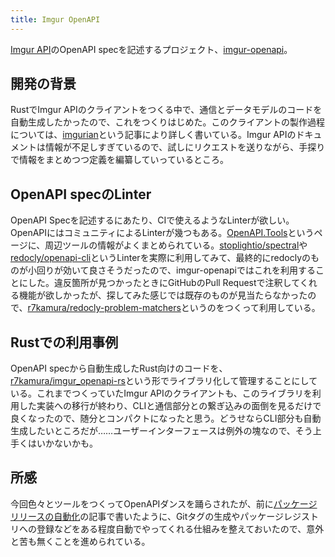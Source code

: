 ```yaml
---
title: Imgur OpenAPI
---
```


[Imgur API](https://apidocs.imgur.com/)のOpenAPI specを記述するプロジェクト、[imgur-openapi](https://github.com/r7kamura/imgur-openapi)。

## 開発の背景

RustでImgur APIのクライアントをつくる中で、通信とデータモデルのコードを自動生成したかったので、これをつくりはじめた。このクライアントの製作過程については、[imgurian](/articles/2021-11-11-imguria)という記事により詳しく書いている。Imgur APIのドキュメントは情報が不足しすぎているので、試しにリクエストを送りながら、手探りで情報をまとめつつ定義を編纂していっているところ。

## OpenAPI specのLinter

OpenAPI Specを記述するにあたり、CIで使えるようなLinterが欲しい。OpenAPIにはコミュニティによるLinterが幾つもある。[OpenAPI.Tools](https://openapi.tools/)というページに、周辺ツールの情報がよくまとめられている。[stoplightio/spectral](https://github.com/stoplightio/spectral)や[redocly/openapi-cli](https://github.com/Redocly/openapi-cli)というLinterを実際に利用してみて、最終的にredoclyのものが小回りが効いて良さそうだったので、imgur-openapiではこれを利用することにした。違反箇所が見つかったときにGitHubのPull Requestで注釈してくれる機能が欲しかったが、探してみた感じでは既存のものが見当たらなかったので、[r7kamura/redocly-problem-matchers](https://github.com/r7kamura/redocly-problem-matchers)というのをつくって利用している。

## Rustでの利用事例

OpenAPI specから自動生成したRust向けのコードを、[r7kamura/imgur_openapi-rs](https://github.com/r7kamura/imgur_openapi-rs)という形でライブラリ化して管理することにしている。これまでつくっていたImgur APIのクライアントも、このライブラリを利用した実装への移行が終わり、CLIと通信部分との繋ぎ込みの面倒を見るだけで良くなったので、随分とコンパクトになったと思う。どうせならCLI部分も自動生成したいところだが……ユーザーインターフェースは例外の塊なので、そう上手くはいかないかも。

## 所感

今回色々とツールをつくってOpenAPIダンスを踊らされたが、前に[パッケージリリースの自動化](/articles/2021-11-14-crate-auto-release)の記事で書いたように、Gitタグの生成やパッケージレジストリへの登録などをある程度自動でやってくれる仕組みを整えておいたので、意外と苦も無くことを進められている。
